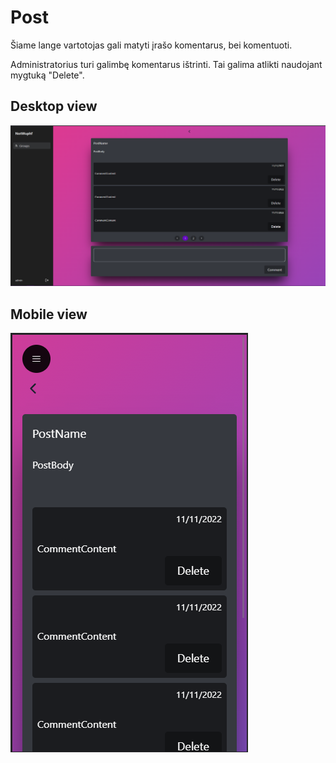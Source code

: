 # Post

Šiame lange vartotojas gali matyti įrašo komentarus, bei komentuoti.

Administratorius turi galimbę komentarus ištrinti. Tai galima atlikti naudojant mygtuką "Delete".

## Desktop view

![Post page desktop](../images/post.png)

## Mobile view

![Post page mobile](../images/post_mobile.png)
